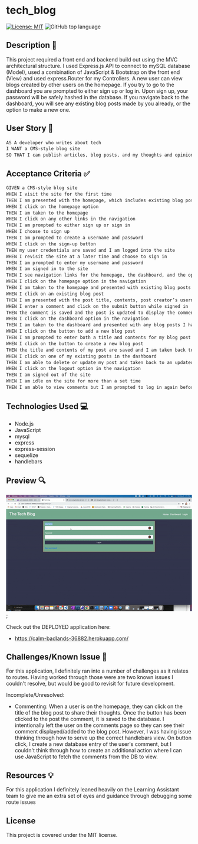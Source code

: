 # tech_blog

[![License: MIT](https://img.shields.io/badge/License-MIT-yellow.svg)](https://opensource.org/licenses/MIT)
![GitHub top language](https://img.shields.io/github/languages/top/nfinnegan/e-commerce_backend)

## Description 📁

This project required a front end and backend build out using the MVC architectural structure. I used Express.js API to connect to mySQL database (Model), used a combination of JavaScript & Bootstrap on the front end (View) and used express.Router for my Controllers. A new user can view blogs created by other users on the homepage. If you try to go to the dashboard you are prompted to either sign up or log in. Upon sign up, your password will be safely hashed in the database. If you navigate back to the dashboard, you will see any existing blog posts made by you already, or the option to make a new one.

## User Story 👩

```md
AS A developer who writes about tech
I WANT a CMS-style blog site
SO THAT I can publish articles, blog posts, and my thoughts and opinions
```

## Acceptance Criteria ✅

```md
GIVEN a CMS-style blog site
WHEN I visit the site for the first time
THEN I am presented with the homepage, which includes existing blog posts if any have been posted; navigation links for the homepage and the dashboard; and the option to log in
WHEN I click on the homepage option
THEN I am taken to the homepage
WHEN I click on any other links in the navigation
THEN I am prompted to either sign up or sign in
WHEN I choose to sign up
THEN I am prompted to create a username and password
WHEN I click on the sign-up button
THEN my user credentials are saved and I am logged into the site
WHEN I revisit the site at a later time and choose to sign in
THEN I am prompted to enter my username and password
WHEN I am signed in to the site
THEN I see navigation links for the homepage, the dashboard, and the option to log out
WHEN I click on the homepage option in the navigation
THEN I am taken to the homepage and presented with existing blog posts that include the post title and the date created
WHEN I click on an existing blog post
THEN I am presented with the post title, contents, post creator’s username, and date created for that post and have the option to leave a comment
WHEN I enter a comment and click on the submit button while signed in
THEN the comment is saved and the post is updated to display the comment, the comment creator’s username, and the date created
WHEN I click on the dashboard option in the navigation
THEN I am taken to the dashboard and presented with any blog posts I have already created and the option to add a new blog post
WHEN I click on the button to add a new blog post
THEN I am prompted to enter both a title and contents for my blog post
WHEN I click on the button to create a new blog post
THEN the title and contents of my post are saved and I am taken back to an updated dashboard with my new blog post
WHEN I click on one of my existing posts in the dashboard
THEN I am able to delete or update my post and taken back to an updated dashboard
WHEN I click on the logout option in the navigation
THEN I am signed out of the site
WHEN I am idle on the site for more than a set time
THEN I am able to view comments but I am prompted to log in again before I can add, update, or delete comments
```

## Technologies Used 💻

- Node.js
- JavaScript
- mysql
- express
- express-session
- sequelize
- handlebars

## Preview 🔍

![Tech_Blog_Preview](assets/tech_blog.gif);

Check out the DEPLOYED application here:

- https://calm-badlands-36882.herokuapp.com/

## Challenges/Known Issue 🔴

For this application, I definitely ran into a number of challenges as it relates to routes. Having worked through those were are two known issues I couldn't resolve, but would be good to revisit for future development. 

Incomplete/Unresolved:   
- Commenting:
    When a user is on the homepage, they can click on the title of the blog post to share their thoughts. Once the button has been clicked to the post the comment, it is saved to the database. I intentionally left the user on the comments page so they can see their comment displayed/added to the blog post. However, I was having issue thinking through how to serve up the correct handlebars view. On button click, I create a new database entry of the user's comment, but I couldn't think through how to create an additional action where I can use JavaScript to fetch the comments from the DB to view.

## Resources 💡

For this application I definitely leaned heavily on the Learning Assistant team to give me an extra set of eyes and guidance through debugging some route issues

## License

This project is covered under the MIT license.
